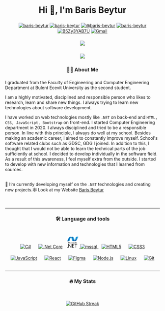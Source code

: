 <h1 align="center">Hi 👋, I'm Baris Beytur</h1>

###



<div align="center">
<a href="https://www.linkedin.com/in/barisbeytur/" target="blank"><img align="center" src="https://raw.githubusercontent.com/rahuldkjain/github-profile-readme-generator/master/src/images/icons/Social/linked-in-alt.svg" alt="baris-beytur" height="30" width="40" /></a>
<a href="https://www.instagram.com/barisbeytur/" target="blank"><img align="center" src="https://raw.githubusercontent.com/rahuldkjain/github-profile-readme-generator/master/src/images/icons/Social/instagram.svg" alt="baris-beytur" height="30" width="40" /></a>
<a href="https://medium.com/@beyturbaris" target="blank"><img align="center" src="https://raw.githubusercontent.com/rahuldkjain/github-profile-readme-generator/master/src/images/icons/Social/medium.svg" alt="@baris-beytur" height="30" width="40" /></a>
<a href="https://www.youtube.com/channel/UCwcm2gQqERpZ-BOuDPaby5w" target="blank"><img align="center" src="https://raw.githubusercontent.com/rahuldkjain/github-profile-readme-generator/master/src/images/icons/Social/youtube.svg" alt="baris-beytur" height="30" width="40" /></a>
<a href="https://discord.gg/B5Zy3YAB7U" target="blank"><img align="center" src="https://raw.githubusercontent.com/rahuldkjain/github-profile-readme-generator/master/src/images/icons/Social/discord.svg" alt="B5Zy3YAB7U" height="30" width="40" /></a>
<a href="mailto:beyturbaris@gmail.com" target="blank"><img align="center" src="https://img.shields.io/badge/Gmail-D14836?style=for-the-badge&logo=gmail&logoColor=white" alt="Gmail"/></a>
</div>


###

<div align="center" object-fit"cover">
  <img height="300" src="https://img.freepik.com/free-photo/laptop-with-glowing-screen-table-dark-top-view-copy-space_169016-51607.jpg"  />
</div>


###

<div align="center">
<a href="https://visitorbadge.io/status?path=https%3A%2F%2Fgithub.com%2FBarisBeytur"><img src="https://api.visitorbadge.io/api/visitors?path=https%3A%2F%2Fgithub.com%2FBarisBeytur&labelColor=%23697689&countColor=%232ccce4&style=flat&labelStyle=lower" /></a>
</div>

###

<h3 align="center">👩‍💻 About Me</h3>



###

I graduated from the Faculty of Engineering and Computer Engineering Department at Bulent Ecevit University as the second student.

I am a highly motivated, disciplined and responsible person who likes to research, learn and share new things. I always trying to learn new technologies about software development.


I have worked on web technologies mostly like `.NET` on back-end and `HTML, CSS, JavaScript, Bootstrap` on front-end.
                 I started  Computer Engineering department in 2020. I always disciplined
                 and tried to be a responsible person. In line with this principle, I always do well at my school.
                 Besides making an academic career, I aimed to constantly improve myself. School's software related clubs such as GDSC, GDG
                 I joined. In addition to this, I thought that I would not be able to learn the technical parts of the job sufficiently at school.
                 I decided to develop individually in the software field. As a result of this awareness, I feel myself extra from the outside.
                 I started to develop with new information and technologies that I learned from sources.

                 
                 
<br>🌱 I’m currently developing myself on the `.NET` technologies and creating new projects.🕸️ Look at my Website [Baris Beytur](https://barisbeytur.epizy.com/)

<be clear="both">
<br/>
<hr/>

<h3 align="center">🛠 Language and tools</h3>

###

<br clear="both">

<div align="center">
<a href="https://docs.microsoft.com/en-us/dotnet/csharp/" target="_blank"><img style="margin: 10px" src="https://profilinator.rishav.dev/skills-assets/csharp-original.svg" alt="C#" height="50" /></a>  
<a href="https://dotnet.microsoft.com/download" target="_blank"><img style="margin: 10px" src="https://profilinator.rishav.dev/skills-assets/dotnetcore.png" alt=".Net Core" height="50" /></a>
<a href="https://dotnet.microsoft.com/" target="_blank" rel="noreferrer"> <img src="https://raw.githubusercontent.com/devicons/devicon/master/icons/dot-net/dot-net-original-wordmark.svg" alt="dotnet" width="40" height="40"/> </a>
<a href="https://www.microsoft.com/en-us/sql-server" target="_blank" rel="noreferrer"> <img src="https://www.svgrepo.com/show/303229/microsoft-sql-server-logo.svg" alt="mssql" width="40" height="40"/> </a>
<a href="https://en.wikipedia.org/wiki/HTML5" target="_blank"><img style="margin: 10px" src="https://profilinator.rishav.dev/skills-assets/html5-original-wordmark.svg" alt="HTML5" height="50" /></a>  
<a href="https://www.w3schools.com/css/" target="_blank"><img style="margin: 10px" src="https://profilinator.rishav.dev/skills-assets/css3-original-wordmark.svg" alt="CSS3" height="50" /></a>
<a href="https://www.javascript.com/" target="_blank"><img style="margin: 10px" src="https://profilinator.rishav.dev/skills-assets/javascript-original.svg" alt="JavaScript" height="50" /></a>  
<a href="https://reactjs.org/" target="_blank"><img style="margin: 10px" src="https://profilinator.rishav.dev/skills-assets/react-original-wordmark.svg" alt="React" height="50" /></a>  
<a href="https://www.figma.com/" target="_blank"><img style="margin: 10px" src="https://profilinator.rishav.dev/skills-assets/figma-icon.svg" alt="Figma" height="50" /></a>  
<a href="https://nodejs.org/" target="_blank"><img style="margin: 10px" src="https://profilinator.rishav.dev/skills-assets/nodejs-original-wordmark.svg" alt="Node.js" height="50" /></a>  
<a href="https://www.linux.org/" target="_blank"><img style="margin: 10px" src="https://profilinator.rishav.dev/skills-assets/linux-original.svg" alt="Linux" height="50" /></a>  
<a href="https://github.com/" target="_blank"><img style="margin: 10px" src="https://profilinator.rishav.dev/skills-assets/git-scm-icon.svg" alt="Git" height="50" /></a>  
</div>

###

***

<h3 align="center">🔥 My Stats</h3>

###


 <div align="center">
<br clear="both">



[![GitHub Streak](https://github-readme-streak-stats.herokuapp.com?user=BarisBeytur&theme=dark)](https://git.io/streak-stats)
</div>

###
